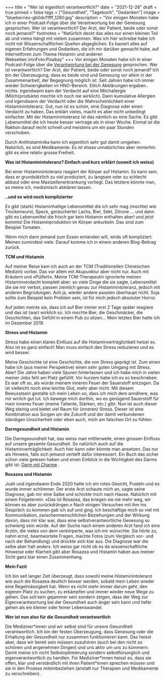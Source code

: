 +++
title = "Wer ist eigentlich verantwortlich?"
date = "2021-12-26"
draft = true
pinned = false
tags = ["Gesundheit", "Tagebuch", "Gedanken"]
image = "blueberries-gb0dcf1fff_1280.jpg"
description = "Vor einigen Monaten habe ich in einer Podcast-Folge über die Verantwortung bei der Genesung gesprochen. Wer ist verantwortlich? Der Arzt, der Patient, beide oder sonst noch jemand?"
footnotes = "Natürlich deckt das alles nur einen kleinen Teil ab und vieles hängt mit vielem zusammen. Was ich hier schreibe habe ich nicht mit Wissenschaftlichen Quellen abgeglichen. Es basiert alles auf eigenen Erfahrungen und Gedanken, die ich mir darüber gemacht habe, auf Internetforen zum Thema Histamin und anderen Webseiten.\n\nFoto:Pixabay"
+++
Vor einigen Monaten habe ich in einer Podcast-Folge über die [Verantwortung bei der Genesung](https://entwicklungsfreiraum.podigee.io/32-neue-episode) gesprochen. Wer ist verantwortlich? Der Arzt, der Patient, beide oder sonst noch jemand? Ich bin der Überzeugung, dass es beide sind und Genesung vor allem in der Zusammenarbeit, der Begegnung möglich ist. Seit Jahren habe ich immer wieder Schwierigkeiten im HNO-Bereich. Etlich Abklärungen ergaben.. nichts. Irgendwann kam der Verdacht auf eine Milchallergie (Milch(produkte) mochte ich noch nie wirklich). Dann kumulative Allergien und irgendwann der Verdacht oder die Wahrscheinlichkeit einer Histaminintoleranz. Gut, nun ist es schön, eine Diagnose oder einen Verdacht zu haben. Das erklärt vieles, macht es aber nicht unbedingt einfacher. Mit der Histaminintoleranz ist das nämlich so eine Sache. Es gibt Lebensmittel die ich heute besser vertrage als in einer Woche. Einmal ist die Raktion darauf recht schnell und meistens um ein paar Stunden verschoben.

Durch Antihistaminika kann ich eigentlich sehr gut damit umgehen. Natürlich, es sind Medikamente. Es ist etwas unnatürliches aber immerhin gibt es eine relativ grosse Freiheit. 

**Was ist Histaminintoleranz? Einfach und kurz erklärt (soweit ich weiss)**

Bei einer Histaminintoleranz reagiert der Körper auf Histamin. Es kann sein, dass er grundsätzlich zu viel produziert, zu langsam oder zu schlecht abbaut oder eine Mastzellenerkrankung vorliegt. Das letztere könnte man, so meine ich, medizinisch abklären lassen. 

**..und es wird noch komplizierter**

Es gibt (stark) Histaminhaltige Lebensmittel die ich sehr mag (mochte) wie Trockenwurst, Speck, geräucherter Lachs, Bier, Sekt, Zitrone ... und dann gibt es Lebensmittel die frisch gar kein Histamin enthalten aber! und jetzt kommts! Die Histaminproduktion im Körper ankurbeln. Das sind zum Beispiel Tomaten. 

Wenn mich dann jemand zum Essen einlanden will, wirds oft kompliziert. Meinen zumindest viele. Darauf komme ich in einem anderen Blog-Beitrag zurück. 

**TCM und Histamin**

Auf meiner Reise kam ich auch an der TCM (Traditionellen Chinesichen Medizin) vorbei. Das vor allem mit Akupunktur aber nicht nur. Auch mit Kräutern und «Pülferli». Meine TCM-Therapeutin ignorierte meinen Histaminverdacht komplett aber: so viele Dinge die sie sagte, Lebensmittel die sie mir verbot, passen ziemlich genau zur Histaminintoleranz, jedoch mit anderen Begrüdungen. Ach ja, wieder andere passten überhaupt nicht. Soja sollte zum Beispiel kein Problem sein, ist für mich jedoch absoluter Horror. 

Auf jeden meinte sie, dass ich auf Bier immer erst 2 Tage später reagiere und das ist (war) wirklich so. Ich mochte Bier, die Geschmäcker, die Geschichten, das Gefühl in einem Pub zu sitzen... Mein letztes Bier hatte ich im Dezember 2019. 

**Stress und Histamin**

Stress habe einen klaren Einfluss auf die Histaminverträglichkeit heisst es. Also ist es ganz einfach! Man muss einfach den Stress reduzieren und es wird besser. 

Meine Geschichte ist eine Geschichte, die von Stress geprägt ist. Zum einen habe ich (aus meiner Perspektive) einen sehr guten Umgang mit Stress. Aber! Die Jahre haben viele Spuren hinterlassen und ich habe mich in vielen meiner Jobs fehl am Platz gefühlt. Vor kurzem habe ich es so beschrieben: Es war oft so, als würde meinem inneren Feuer der Sauerstoff entzogen. Da ist vielleicht noch eine leichte Glut, mehr aber nicht. Mit diesem Bewusstsein gestalte ich mein Leben so, dass ich mich dem annähere, was mir wirlich gut tut. Ich bewege mich dorthin, wo es genügend Sauerstoff für mein inneres Feuer (meine Taltente, Stärken, etc.) gibt. Nun ist auch dieser Weg steinig und bietet viel Raum für (inneren) Stress. Dieser ist eine Kombination aus Sorgen um die Zukunft und der damit verbundenen ständigen Unsicherheit oder eben auch, mich am falschen Ort zu fühlen. 

**Darmgesundheit und Histamin**

Die Darmgesundheit hat, das weiss man mittlerweile, einen grossen Einfluss auf unsere gesamte Gesundheit. So natürlich auch auf die Histaminverträglichkeit. Auch hier kann oder könnte man ansetzen. Das nur als Hinweis, falls sich jemand vertieft dafür interessiert. Ein Buch das sicher schon viele gelesen haben und einen Einblick in die Wichtigkeit des Darms gibt ist: [Darm mit Charme](https://www.exlibris.ch/de/buecher-buch/deutschsprachige-buecher/giulia-enders/darm-mit-charme/id/9783548375892) .

**Rosazea und Histamin**

Joah und irgendwann Ende 2020 hatte ich ein rotes Gesicht, Pusteln und es wurde immer schlimmer. Der erste Arzt schaute mich an, sagte seine Diagnose, gab mir eine Salbe und schickte mich nach Hause. Natürlich mit einem Folgetermin. «Das ist Rosazea, das kriegen sie nie mehr weg, wir können es aber zurückdrängen.» Nach einigen Versuchen mit ihm ins Gespräch zu kommen gab ich auf und ging. Ich beschäftige mich so viel mit Kommunikation, zwischenmenschlichen Beziehungen und der Wirkung davon, dass mir klar war, dass eine selbstverantwortliche Genesung so schwierig sein würde. Auf der Suche nach einem anderen Arzt fand ich eine Ärztin, die vieles von dem verkörperte, was ich mir wünschte. Sie hörte zu, nahm ernst, beantwortete Fragen, machte Fotos (zum Vergleich vor- und nach der Behandlung) und drückte sich klar aus. Die Diagnose war die selbe aber halt anders. Ich weiss gar nicht ob es da wissenschaftliche Hinweise oder Klarheit gibt aber Rosazea und Histamin haben aus meiner Sicht ganz klar einen Zusammenhang. 

**Mein Fazit**

Ich bin seit langer Zeit überzeugt, dass sowohl meine Histaminintoleranz wie auch die Rosazea deutlich besser werden, sobald mein Leben wieder eine Regelmässigkeit hat. Wenn es nicht mehr immer darum geht, den eigenen Platz zu suchen, zu erkämpfen und immer wieder neue Wege zu gehen. Das soll kein gejammer sein sondern zeigen, dass der Weg zur Eigenverantwortung bei der Gesundheit auch änger sein kann und tiefer gehen als ein kleiner oder feiner Lebenswandel. 

**Wer ist nun also für die Gesundheit verantwortlich**

Die Mediziner\*innen und wir selbst sind für unsere Gesundheit verantwortlich. Ich bin der festen Überzeugung, dass Genesung oder die Erhaltung der Gesundheit nur zusammen funktionieren kann. Das heisst aber, dass wir bereit sein müssen zuzuhören (auch bei den nicht so schönen und angenehmen Dingen) und uns aktiv um uns zu kümmern. Damit meine ich nicht Selbstoptimierung sondern selbstfürsorglich und eigenverantwortlich zu handlen. Für Mediziner\*innen heisst es, dass sie offen, klar und verständlich mit ihren Patient*innen sprechen müssen und sie in den Prozess miteinbeziehen (anstatt nur Therapien und Medikamente zu verschreiben).